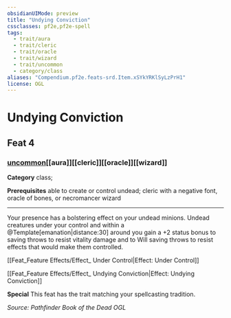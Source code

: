 ```yaml
---
obsidianUIMode: preview
title: "Undying Conviction"
cssclasses: pf2e,pf2e-spell
tags:
  - trait/aura
  - trait/cleric
  - trait/oracle
  - trait/wizard
  - trait/uncommon
  - category/class
aliases: "Compendium.pf2e.feats-srd.Item.xSYkYRKlSyLzPrH1"
license: OGL
---
```

# Undying Conviction
## Feat 4
### [uncommon](uncommon "Uncommon Rarity Trait")[[aura]][[cleric]][[oracle]][[wizard]]

**Category** class; 



**Prerequisites** able to create or control undead; cleric with a negative font, oracle of bones, or necromancer wizard
* * *
Your presence has a bolstering effect on your undead minions. Undead creatures under your control and within a @Template\[emanation|distance:30\] around you gain a +2 status bonus to saving throws to resist vitality damage and to Will saving throws to resist effects that would make them controlled.

[[Feat_Feature Effects/Effect_ Under Control|Effect: Under Control]]

[[Feat_Feature Effects/Effect_ Undying Conviction|Effect: Undying Conviction]]

**Special** This feat has the trait matching your spellcasting tradition.

*Source: Pathfinder Book of the Dead*
*OGL*
